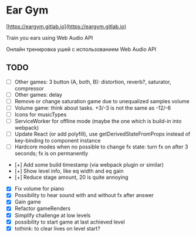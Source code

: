 # Ear Gym

[https://eargym.gitlab.io](https://eargym.gitlab.io)

Train you ears using Web Audio API

Онлайн тренировка ушей с использованием Web Audio API

## TODO

- [ ] Other games: 3 button (A, both, B): distortion, reverb?, saturator, compressor
- [ ] Other games: delay
- [ ] Remove or change saturation game due to unequalized samples volume
- [ ] Volume game: think about tasks. +3/-3 is not the same as -12/-6
- [ ] Icons for musicTypes
- [ ] ServiceWorker for offline mode (maybe the one which is build-in into webpack)
- [ ] Update React (or add polyfill), use getDerivedStateFromProps instead of key-binding to component instance
- [ ] Hardcore modes when no possible to change fx state: turn fx on after 3 seconds; fx is on permanently
- [+] Add some build timestamp (via webpack plugin or similar)
- [+] Show level info, like eq width and eq gain
- [+] Reduce stage amount, 20 is quite annoying
- [x] Fix volume for piano
- [x] Possibility to hear sound with and without fx after answer
- [x] Gain game
- [x] Refactor gameRenders
- [x] Simplify challenge at low levels
- [x] possibility to start game at last achieved level
- [x] tothink: to clear lives on level start?
